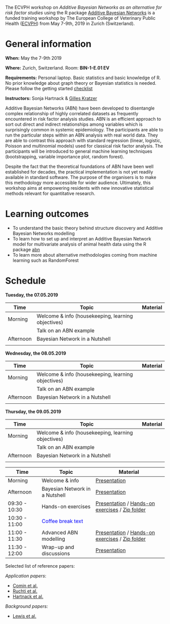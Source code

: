 
The ECVPH workshop on *Additive Bayesian Networks as an alternative for risk factor studies* using the R package [Additive Bayesian Networks](https://cran.r-project.org/package=abn) is a funded training workshop by The European College of Veterinary Public Health ([ECVPH](https://ecvph.org/meetings-events/ecvph-residents-workshop-abn-modeling)) from May 7-9th, 2019 in Zurich (Switzerland).

# General information

**When:** May the 7-9th 2019

**Where:** Zurich, Switzerland. Room: **BIN-1-E.01 EV**

**Requirements:** Personal laptop. Basic statistics and basic knowledge of R. No prior knowledge about graph theory or Bayesian statistics is needed. Please follow the getting started [checklist](getting_started.md)

**Instructors:** Sonja Hartnack & [Gilles Kratzer](https://gilleskratzer.netlify.com/)

Additive Bayesian Networks (ABN) have been developed to disentangle complex relationship of highly correlated datasets as frequently encountered in risk factor analysis studies. ABN is an efficient approach to sort out direct and indirect relationships among variables which is surprisingly common in systemic epidemiology. The participants are able to run the particular steps within an ABN analysis with real world data. They are able to contrast this approach with standard regression (linear, logistic, Poisson and multinomial models) used for classical risk factor analysis. The participants will be introduced to general machine learning techniques (bootstrapping, variable importance plot, random forest).

Despite the fact that the theoretical foundations of ABN have been well established for decades, the practical implementation is not yet readily available in standard software. The purpose of the organisers is to make this methodology more accessible for wider audience. Ultimately, this workshop aims at empowering residents with new innovative statistical methods relevant for quantitative research.

# Learning outcomes

- To understand the basic theory behind structure discovery and Additive Bayesian
Networks modelling
- To learn how to set up and interpret an Additive Bayesian Network model for
multivariate analysis of animal health data using the R package [abn](https://cran.r-project.org/package=abn)
- To learn more about alternative methodologies coming from machine learning such as RandomForest

# Schedule

**Tuesday, the 07.05.2019**

| Time         | Topic                          | Material|
|--------------|--------------------------------|---------|
| Morning      | Welcome & info (housekeeping, learning objectives)||
|              | Talk on an ABN example         |         |
| Afternoon    | Bayesian Network in a Nutshell |         |
|              |                                |         |

**Wednesday, the 08.05.2019**

| Time         | Topic                          | Material|
|--------------|--------------------------------|---------|
| Morning      | Welcome & info (housekeeping, learning objectives)||
|              | Talk on an ABN example         |         |
| Afternoon    | Bayesian Network in a Nutshell |         |
|              |                                |         |



**Thursday, the 09.05.2019**

| Time         | Topic                          | Material|
|--------------|--------------------------------|---------|
| Morning      | Welcome & info (housekeeping, learning objectives)||
|              | Talk on an ABN example         |         |
| Afternoon    | Bayesian Network in a Nutshell |         |
|              |                                |         |



| Time         | Topic                          | Material|
|--------------|--------------------------------|---------|
| Morning      | Welcome & info                 | [Presentation](source/Presentations/Workshop_schedule.pdf)|
| Afternoon    | Bayesian Network in a Nutshell | [Presentation](source/Presentations/gk_intro.pdf)|
| 09:30 - 10:30| Hands-on exercises              | [Presentation](source/Presentations/Hands-on_exercise.pdf) / [Hands-on exercises](Excercise_SVEPM.html) / [Zip folder](source/Material/HO1.zip)|
| 10:30 - 11:00| <span style="color:blue"> Coffee break text</span> ||
| 11:00 - 11:30| Advanced ABN modelling|[Presentation](source/Presentations/gk_advance.pdf) / [Hands-on exercises](Excercise_advances.html) / [Zip folder](source/Material/HO2.zip)|
| 11:30 - 12:00| Wrap-up and discussions | [Presentation](source/Presentations/Discussion.pdf) |


Selected list of reference papers:

*Application papers*:
- [Comin et al.](https://www.sciencedirect.com/science/article/pii/S0167587718304665?via%3Dihub#kwd0010)
- [Ruchti et al.](https://www.sciencedirect.com/science/article/pii/S0167587718306159?via%3Dihub)
- [Hartnack et al.](https://bmcvetres.biomedcentral.com/articles/10.1186/s12917-016-0649-0)

*Background papers:*
- [Lewis et al.]()
